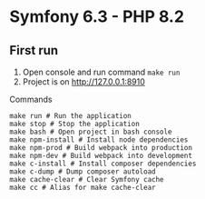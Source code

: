 # Symfony 6.3 - PHP 8.2

## First run
1) Open console and run command `make run`
2) Project is on http://127.0.0.1:8910

Commands
```shell
make run # Run the application
make stop # Stop the application
make bash # Open project in bash console
make npm-install # Install node dependencies
make npm-prod # Build webpack into production
make npm-dev # Build webpack into development
make c-install # Install composer dependencies
make c-dump # Dump composer autoload
make cache-clear # Clear Symfony cache
make cc # Alias for make cache-clear
```